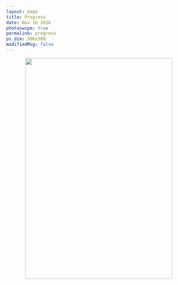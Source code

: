 ```yaml
---
layout: page
title: Progress
date: Nov 16 2016
photoswipe: true
permalink: progress
ps_dim: 500x500
modifiedMsg: false
---
```


<center><img src="https://www.fundraisingbrick.com/thermometer/thermgenerate.php?goal=1000000&current=543000&color=green&label=3" width="400" height="600"/></center>